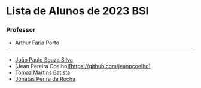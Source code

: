 # Lista de Alunos de 2023 BSI

### Professor

- [Arthur Faria Porto](https://github.com/arthurfporto)

---

[comment]: <> (Coloque abaixo o seu nome completo e o link para o seu github, com base no exemplo do que fiz no nome do professor)

- [João Paulo Souza Silva](https://github.com/JoaoPauloSouzaSilva)
- [Jean Pereira Coelho][https://github.com/jeanpcoelho]
- [Tomaz Martins Batista](https://github.com/Tomaz5556)
- [Jônatas Perira da Rocha](https://github.com/jonatasprocha)
